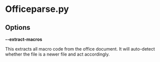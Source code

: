 # Officeparse.py

## Options

__--extract-macros__

This extracts all macro code from the office document.  It will auto-detect whether the file is a newer file and act accordingly.
    